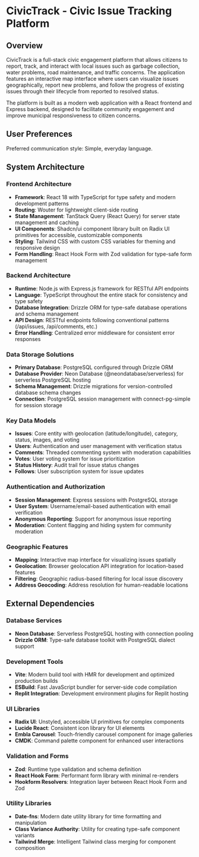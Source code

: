 # CivicTrack - Civic Issue Tracking Platform

## Overview

CivicTrack is a full-stack civic engagement platform that allows citizens to report, track, and interact with local issues such as garbage collection, water problems, road maintenance, and traffic concerns. The application features an interactive map interface where users can visualize issues geographically, report new problems, and follow the progress of existing issues through their lifecycle from reported to resolved status.

The platform is built as a modern web application with a React frontend and Express backend, designed to facilitate community engagement and improve municipal responsiveness to citizen concerns.

## User Preferences

Preferred communication style: Simple, everyday language.

## System Architecture

### Frontend Architecture
- **Framework**: React 18 with TypeScript for type safety and modern development patterns
- **Routing**: Wouter for lightweight client-side routing
- **State Management**: TanStack Query (React Query) for server state management and caching
- **UI Components**: Shadcn/ui component library built on Radix UI primitives for accessible, customizable components
- **Styling**: Tailwind CSS with custom CSS variables for theming and responsive design
- **Form Handling**: React Hook Form with Zod validation for type-safe form management

### Backend Architecture
- **Runtime**: Node.js with Express.js framework for RESTful API endpoints
- **Language**: TypeScript throughout the entire stack for consistency and type safety
- **Database Integration**: Drizzle ORM for type-safe database operations and schema management
- **API Design**: RESTful endpoints following conventional patterns (/api/issues, /api/comments, etc.)
- **Error Handling**: Centralized error middleware for consistent error responses

### Data Storage Solutions
- **Primary Database**: PostgreSQL configured through Drizzle ORM
- **Database Provider**: Neon Database (@neondatabase/serverless) for serverless PostgreSQL hosting
- **Schema Management**: Drizzle migrations for version-controlled database schema changes
- **Connection**: PostgreSQL session management with connect-pg-simple for session storage

### Key Data Models
- **Issues**: Core entity with geolocation (latitude/longitude), category, status, images, and voting
- **Users**: Authentication and user management with verification status
- **Comments**: Threaded commenting system with moderation capabilities
- **Votes**: User voting system for issue prioritization
- **Status History**: Audit trail for issue status changes
- **Follows**: User subscription system for issue updates

### Authentication and Authorization
- **Session Management**: Express sessions with PostgreSQL storage
- **User System**: Username/email-based authentication with email verification
- **Anonymous Reporting**: Support for anonymous issue reporting
- **Moderation**: Content flagging and hiding system for community moderation

### Geographic Features
- **Mapping**: Interactive map interface for visualizing issues spatially
- **Geolocation**: Browser geolocation API integration for location-based features
- **Filtering**: Geographic radius-based filtering for local issue discovery
- **Address Geocoding**: Address resolution for human-readable locations

## External Dependencies

### Database Services
- **Neon Database**: Serverless PostgreSQL hosting with connection pooling
- **Drizzle ORM**: Type-safe database toolkit with PostgreSQL dialect support

### Development Tools
- **Vite**: Modern build tool with HMR for development and optimized production builds
- **ESBuild**: Fast JavaScript bundler for server-side code compilation
- **Replit Integration**: Development environment plugins for Replit hosting

### UI Libraries
- **Radix UI**: Unstyled, accessible UI primitives for complex components
- **Lucide React**: Consistent icon library for UI elements
- **Embla Carousel**: Touch-friendly carousel component for image galleries
- **CMDK**: Command palette component for enhanced user interactions

### Validation and Forms
- **Zod**: Runtime type validation and schema definition
- **React Hook Form**: Performant form library with minimal re-renders
- **Hookform Resolvers**: Integration layer between React Hook Form and Zod

### Utility Libraries
- **Date-fns**: Modern date utility library for time formatting and manipulation
- **Class Variance Authority**: Utility for creating type-safe component variants
- **Tailwind Merge**: Intelligent Tailwind class merging for component composition